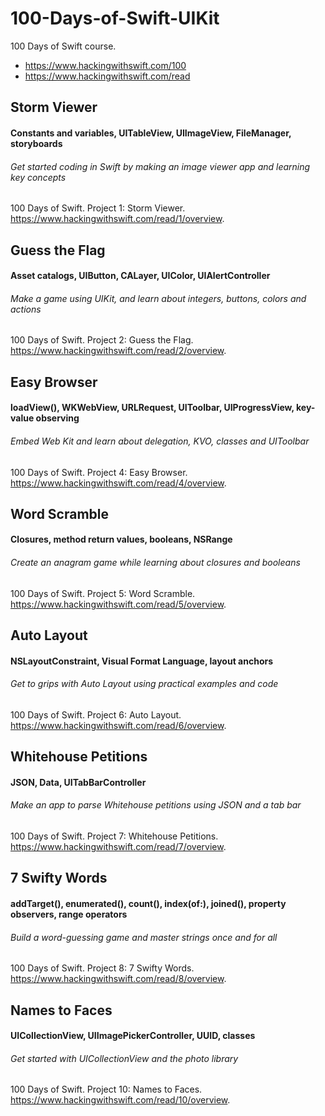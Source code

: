 # 100-Days-of-Swift-UIKit
100 Days of Swift course. 
- https://www.hackingwithswift.com/100
- https://www.hackingwithswift.com/read

## Storm Viewer
#### Constants and variables, UITableView, UIImageView, FileManager, storyboards
###### Get started coding in Swift by making an image viewer app and learning key concepts
100 Days of Swift. Project 1: Storm Viewer. https://www.hackingwithswift.com/read/1/overview.

## Guess the Flag
#### Asset catalogs, UIButton, CALayer, UIColor, UIAlertController
###### Make a game using UIKit, and learn about integers, buttons, colors and actions
100 Days of Swift. Project 2: Guess the Flag. https://www.hackingwithswift.com/read/2/overview.

## Easy Browser
#### loadView(), WKWebView, URLRequest, UIToolbar, UIProgressView, key-value observing
###### Embed Web Kit and learn about delegation, KVO, classes and UIToolbar
100 Days of Swift. Project 4: Easy Browser. https://www.hackingwithswift.com/read/4/overview.

## Word Scramble
#### Closures, method return values, booleans, NSRange
###### Create an anagram game while learning about closures and booleans
100 Days of Swift. Project 5: Word Scramble. https://www.hackingwithswift.com/read/5/overview.

## Auto Layout
#### NSLayoutConstraint, Visual Format Language, layout anchors
###### Get to grips with Auto Layout using practical examples and code
100 Days of Swift. Project 6: Auto Layout. https://www.hackingwithswift.com/read/6/overview.

## Whitehouse Petitions
#### JSON, Data, UITabBarController
###### Make an app to parse Whitehouse petitions using JSON and a tab bar
100 Days of Swift. Project 7: Whitehouse Petitions. https://www.hackingwithswift.com/read/7/overview.

## 7 Swifty Words
#### addTarget(), enumerated(), count(), index(of:), joined(), property observers, range operators
###### Build a word-guessing game and master strings once and for all
100 Days of Swift. Project 8: 7 Swifty Words. https://www.hackingwithswift.com/read/8/overview.

## Names to Faces
#### UICollectionView, UIImagePickerController, UUID, classes
###### Get started with UICollectionView and the photo library
100 Days of Swift. Project 10: Names to Faces. https://www.hackingwithswift.com/read/10/overview.

